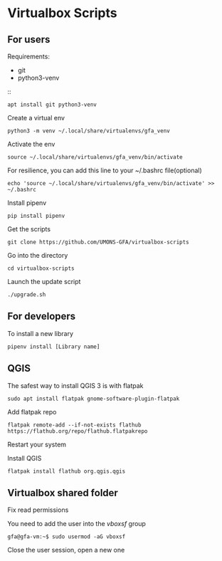 Virtualbox Scripts
===================

For users
----------

Requirements:

* git
* python3-venv

::

    apt install git python3-venv
    
Create a virtual env

    python3 -m venv ~/.local/share/virtualenvs/gfa_venv
    
Activate the env

    source ~/.local/share/virtualenvs/gfa_venv/bin/activate
    
For resilience, you can add this line to your ~/.bashrc file(optional)

    echo 'source ~/.local/share/virtualenvs/gfa_venv/bin/activate' >> ~/.bashrc
    

Install pipenv

    pip install pipenv
    

Get the scripts


    git clone https://github.com/UMONS-GFA/virtualbox-scripts

Go into the directory

    cd virtualbox-scripts

Launch the update script

    ./upgrade.sh
    

For developers
---------------

To install a new library

    pipenv install [Library name]
    
    
QGIS
-----

The safest way to install QGIS 3 is with flatpak

    sudo apt install flatpak gnome-software-plugin-flatpak
    
Add flatpak repo

    flatpak remote-add --if-not-exists flathub https://flathub.org/repo/flathub.flatpakrepo
    
Restart your system

Install QGIS 

    flatpak install flathub org.qgis.qgis
    
Virtualbox shared folder
------------------------

Fix read permissions

You need to add the user into the *vboxsf* group 


    gfa@gfa-vm:~$ sudo usermod -aG vboxsf 
    
Close the user session, open a new one

    




